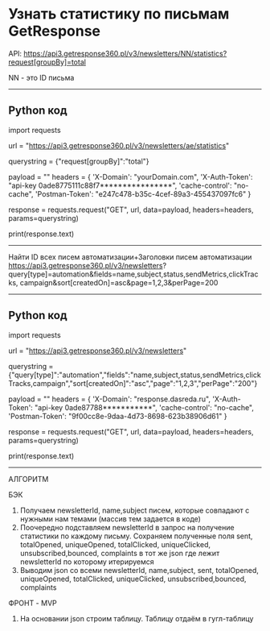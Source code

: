 # Узнать статистику по письмам GetResponse

API:
https://api3.getresponse360.pl/v3/newsletters/NN/statistics?request[groupBy]=total

NN - это ID письма

---
Python код
---
import requests

url = "https://api3.getresponse360.pl/v3/newsletters/ae/statistics"

querystring = {"request[groupBy]":"total"}

payload = ""
headers = {
    'X-Domain': "yourDomain.com", 
    'X-Auth-Token': "api-key 0ade8775111c88f7****************",
    'cache-control': "no-cache",
    'Postman-Token': "e247c478-b35c-4cef-89a3-455437097fc6"
    }

response = requests.request("GET", url, data=payload, headers=headers, params=querystring)

print(response.text)

---
 
Найти ID всех писем автоматизации+Заголовки писем автоматизации
https://api3.getresponse360.pl/v3/newsletters?
query[type]=automation&fields=name,subject,status,sendMetrics,clickTracks,
campaign&sort[createdOn]=asc&page=1,2,3&perPage=200

---
Python код
---
import requests

url = "https://api3.getresponse360.pl/v3/newsletters"

querystring = {"query[type]":"automation","fields":"name,subject,status,sendMetrics,clickTracks,campaign","sort[createdOn]":"asc","page":"1,2,3","perPage":"200"}

payload = ""
headers = {
    'X-Domain': "response.dasreda.ru",
    'X-Auth-Token': "api-key 0ade87788***********",
    'cache-control': "no-cache",
    'Postman-Token': "9f00cc8e-9daa-4d73-8698-623b38906d61"
    }

response = requests.request("GET", url, data=payload, headers=headers, params=querystring)

print(response.text)


-------------------------

АЛГОРИТМ

БЭК
1) Получаем newsletterId, name,subject писем, 
которые совпадают с нужными нам темами (массив тем задается в коде)
2) Поочередно подставляем newsletterId в запрос на получение статистики по каждому письму.
Сохраняем полученные поля sent, totalOpened, uniqueOpened, totalClicked, uniqueClicked,
unsubscribed,bounced, complaints в тот же json где лежит newsletterId по которому итерируемся
3) Выводим json со всеми newsletterId, name,subject, sent, totalOpened, uniqueOpened, totalClicked, uniqueClicked,
unsubscribed,bounced, complaints

ФРОНТ - MVP
1) На основании json строим таблицу. Таблицу отдаём в гугл-таблицу
